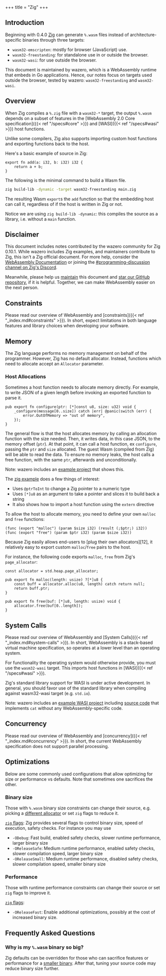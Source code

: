 +++
title = "Zig"
+++

## Introduction

Beginning with 0.4.0 [Zig][1] can generate `%.wasm` files instead of
architecture-specific binaries through three targets:

- `wasm32-emscripten`: mostly for browser (JavaScript) use.
- `wasm32-freestanding`: for standalone use in or outside the browser.
- `wasm32-wasi`: for use outside the browser.

This document is maintained by wazero, which is a WebAssembly runtime that
embeds in Go applications. Hence, our notes focus on targets used outside the
browser, tested by wazero: `wasm32-freestanding` and `wasm32-wasi`.

## Overview

When Zig compiles a `%.zig` file with a `wasm32-*` target, the output `%.wasm`
depends on a subset of features in the [WebAssembly 2.0
Core specification]({{< ref "/specs#core" >}}) and [WASI]({{< ref "/specs#wasi" >}}) host
functions.

Unlike some compilers, Zig also supports importing custom host functions and
exporting functions back to the host.

Here's a basic example of source in Zig:

```zig
export fn add(a: i32, b: i32) i32 {
    return a + b;
}
```

The following is the minimal command to build a Wasm file.

```bash
zig build-lib -dynamic -target wasm32-freestanding main.zig
```

The resulting Wasm `export`s the `add` function so that the embedding host can
call it, regardless of if the host is written in Zig or not.

Notice we are using `zig build-lib -dynamic`: this
compiles the source as a library, i.e. without a `main` function.

## Disclaimer

This document includes notes contributed by the wazero community for Zig 0.10.1.
While wazero includes Zig examples, and maintainers contribute to Zig, this
isn't a Zig official document. For more help, consider the [WebAssembly Documentation][4]
or joining the [#programming-discussion channel on
Zig's Discord][5].

Meanwhile, please help us [maintain][6] this document and [star our GitHub
repository][7], if it is helpful. Together, we can make WebAssembly easier on
the next person.

## Constraints

Please read our overview of WebAssembly and
[constraints]({{< ref "_index.md#constraints" >}}). In short, expect
limitations in both language features and library choices when developing your
software.

## Memory

The Zig language performs no memory management on behalf of the programmer.
However, Zig has no default allocator. Instead, functions which need to allocate
accept an `Allocator` parameter.

### Host Allocations

Sometimes a host function needs to allocate memory directly. For example, to write JSON
of a given length before invoking an exported function to parse it.

```zig
pub export fn configure(ptr: [*]const u8, size: u32) void {
    _configure(message[0..size]) catch |err| @panic(switch (err) {
        error.OutOfMemory => "out of memory",
    });
}
```

The general flow is that the host allocates memory by calling an allocation
function with the size needed. Then, it writes data, in this case JSON, to the
memory offset (`ptr`). At that point, it can call a host function, ex
`configure`, passing the `ptr` and `size` allocated. The guest Wasm (compiled
from Zig) will be able to read the data. To ensure no memory leaks, the host
calls a free function, with the same `ptr`, afterwards and unconditionally.

Note: wazero includes an [example project][9] that shows this.

The [zig example][9] does a few things of interest:

- Uses `@ptrToInt` to change a Zig pointer to a numeric type
- Uses `[*]u8` as an argument to take a pointer and slices it to build back a
  string
- It also shows how to import a host function using the `extern` directive

To allow the host to allocate memory, you need to define your own `malloc` and
`free` functions:

```webassembly
(func (export "malloc") (param $size i32) (result (;$ptr;) i32))
(func (export "free") (param $ptr i32) (param $size i32))
```

Because Zig easily allows end-users to [plug their own allocators][12], it relatively easy to
export custom `malloc`/`free` pairs to the host.

For instance, the following code exports `malloc`, `free` from Zig's `page_allocator`:

```zig
const allocator = std.heap.page_allocator;

pub export fn malloc(length: usize) ?[*]u8 {
    const buff = allocator.alloc(u8, length) catch return null;
    return buff.ptr;
}

pub export fn free(buf: [*]u8, length: usize) void {
    allocator.free(buf[0..length]);
}
```

## System Calls

Please read our overview of WebAssembly and
[System Calls]({{< ref "_index.md#system-calls" >}}). In short, WebAssembly is
a stack-based virtual machine specification, so operates at a lower level than
an operating system.

For functionality the operating system would otherwise provide, you must use
the `wasm32-wasi` target. This imports host functions in
[WASI]({{< ref "/specs#wasi" >}}).

Zig's standard library support for WASI is under active development.
In general, you should favor use of the standard library when compiling against
wasm32-wasi target (e.g. `std.io`).

Note: wazero includes an [example WASI project][10] including [source code][11]
that implements `cat` without any WebAssembly-specific code.

## Concurrency

Please read our overview of WebAssembly and
[concurrency]({{< ref "_index.md#concurrency" >}}). In short, the current
WebAssembly specification does not support parallel processing.

## Optimizations

Below are some commonly used configurations that allow optimizing for size or
performance vs defaults. Note that sometimes one sacrifices the other.

### Binary size

Those with `%.wasm` binary size constraints can change their source,
e.g. picking a [different allocator][9b] or set `zig` flags to reduce it.

[`zig` flags][13]:
Zig provides several flags to control binary size, speed of execution,
safety checks. For instance you may use

- `-ODebug`: Fast build, enabled safety checks, slower runtime performance,
  larger binary size
- `-OReleaseSafe`: Medium runtime performance, enabled safety checks,
  slower compilation speed, larger binary size
- `-OReleaseSmall`: Medium runtime performance, disabled safety checks,
  slower compilation speed, smaller binary size

### Performance

Those with runtime performance constraints can change their source or set
`zig` flags to improve it.

[`zig` flags][13]:

- `-OReleaseFast`: Enable additional optimizations, possibly at the cost of
  increased binary size.

## Frequently Asked Questions

### Why is my `%.wasm` binary so big?

Zig defaults can be overridden for those who can sacrifice features or
performance for a [smaller binary](#binary-size). After that, tuning your
source code may reduce binary size further.

[1]: https://ziglang.org/download/0.4.0/release-notes.html
[2]: https://ziglang.org/documentation/0.10.1/#WASI
[4]: https://ziglang.org/documentation/0.10.1/#WebAssembly
[5]: https://discord.gg/gxsFFjE
[6]: https://github.com/AR1011/wazero/tree/main/site/content/languages/zig.md
[7]: https://github.com/AR1011/wazero/stargazers
[9]: https://github.com/AR1011/wazero/tree/main/examples/allocation/zig
[9b]: https://ziglang.org/documentation/0.10.1/#Memory
[10]: https://github.com/AR1011/wazero/tree/main/imports/wasi_snapshot_preview1/example/testdata/zig
[11]: https://github.com/AR1011/wazero/blob/main/imports/wasi_snapshot_preview1/example/testdata/zig/cat.zig
[13]: https://ziglang.org/documentation/0.10.1/#Build-Mode
